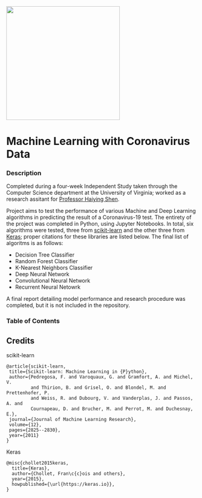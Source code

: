 <img src='https://www.salesforce.org/wp-content/uploads/2021/02/uva-university-of-virginia-logo.png' width=300 align='center'/>

# Machine Learning with Coronavirus Data

### Description
Completed during a four-week Independent Study taken through the Computer Science department at the University of Virginia; worked as a research assitant for [Professor Haiying Shen](https://engineering.virginia.edu/faculty/haiying-shen).

Project aims to test the performance of various Machine and Deep Learning algorithms in predicting the result of a Coronavirus-19 test. The entirety of the project was completed in Python, using Jupyter Notebooks. In total, six algorithms were tested, three from [scikit-learn](https://scikit-learn.org/stable/index.html) and the other three from [Keras](https://keras.io/); proper citations for these libraries are listed below. The final list of algoritms is as follows:
* Decision Tree Classifier
* Random Forest Classifier
* K-Nearest Neighbors Classifier
* Deep Neural Network
* Convolutional Neural Network
* Recurrent Neural Netowrk

A final report detailing model performance and research procedure was completed, but it is not included in the repository.

### Table of Contents


## Credits
scikit-learn
```
@article{scikit-learn,
 title={Scikit-learn: Machine Learning in {P}ython},
 author={Pedregosa, F. and Varoquaux, G. and Gramfort, A. and Michel, V.
         and Thirion, B. and Grisel, O. and Blondel, M. and Prettenhofer, P.
         and Weiss, R. and Dubourg, V. and Vanderplas, J. and Passos, A. and
         Cournapeau, D. and Brucher, M. and Perrot, M. and Duchesnay, E.},
 journal={Journal of Machine Learning Research},
 volume={12},
 pages={2825--2830},
 year={2011}
}
```
Keras
```
@misc{chollet2015keras,
  title={Keras},
  author={Chollet, Fran\c{c}ois and others},
  year={2015},
  howpublished={\url{https://keras.io}},
}
```
